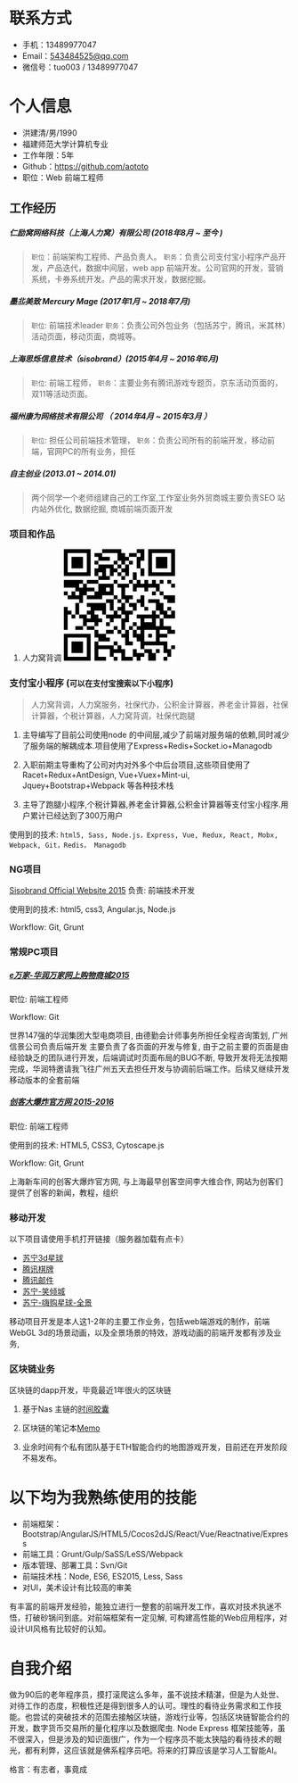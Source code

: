 # 联系方式

- 手机：13489977047
- Email：543484525@qq.com
- 微信号：tuo003 / 13489977047



# 个人信息

 - 洪建清/男/1990 
 - 福建师范大学计算机专业
 - 工作年限：5年
 - Github：https://github.com/aototo
 - 职位：Web 前端工程师



## 工作经历
##### 仁励窝网络科技（上海人力窝）有限公司 (2018年8月 ~ 至今 )
> `职位`：前端架构工程师、产品负责人。
> `职务`：负责公司支付宝小程序产品开发，产品迭代，数据中间层，web app 前端开发。公司官网的开发，营销系统，卡券系统开发。产品的需求开发，数据挖掘。

##### 墨丠美致 Mercury Mage  (2017年1月 ~ 2018年7月)
> `职位`: 前端技术leader
> `职务`：负责公司外包业务（包括苏宁，腾讯，米其林）活动页面，移动页面，商城等。

##### 上海思烁信息技术（sisobrand）(2015年4月 ~ 2016年6月)
> `职位`:  前端工程师，
> `职务`：主要业务有腾讯游戏专题页，京东活动页面的，双11等活动页面。

##### 福州康为网络技术有限公司 （ 2014年4月 ~ 2015年3月 ）
> `职位`:  担任公司前端技术管理，
> `职务`：负责公司所有的前端开发，移动前端，官网PC的所有业务，担任

##### 自主创业  (2013.01 ~ 2014.01)
> 两个同学一个老师组建自己的工作室,工作室业务外贸商城主要负责SEO 站内站外优化, 数据挖掘, 商城前端页面开发




### 项目和作品

1. 人力窝背调 
![avatar](https://raw.githubusercontent.com/aototo/blog/master/assets/img/renliwo.png)



### 支付宝小程序 (`可以在支付宝搜索以下小程序`)
> 人力窝背调，人力窝服务，社保代办，公积金计算器，养老金计算器，社保计算器，个税计算器，人力窝背调，社保代跑腿


1. 主导编写了目前公司使用node 的中间层,减少了前端对服务端的依赖,同时减少了服务端的解耦成本.项目使用了Express+Redis+Socket.io+Managodb

2. 入职前期主导重构了公司对内对外多个中后台项目,这些项目使用了Racet+Redux+AntDesign, Vue+Vuex+Mint-ui,  Jquey+Bootstrap+Webpack 等各种技术栈
3. 主导了跑腿小程序,个税计算器,养老金计算器,公积金计算器等支付宝小程序.用户累计已经达到了300万用户

使用到的技术:  `html5, Sass, Node.js，Express, Vue, Redux, React, Mobx, Webpack, Git，Redis， Managodb`

### NG项目
[Sisobrand Official Website 2015](http://mercurymage.com/#/mostRecent)
负责: 前端技术开发

使用到的技术: html5, css3, Angular.js, Node.js

Workflow: Git, Grunt

### 常规PC项目
##### [e万家-华润万家网上购物商城2015](http://www.ewj.com/)

职位: 前端工程师

Workflow: Git

世界147强的华润集团大型电商项目, 由德勤会计师事务所担任全程咨询策划, 广州信景公司负责后端开发 主要负责了各页面的开发与修复, 由于之前主要的页面是由经验缺乏的团队进行开发，后端调试时页面布局的BUG不断, 导致开发将无法按期完成，华润特邀请我飞往广州五天去担任开发与协调前后端工作。后续又继续开发移动版本的全套前端

##### [创客大爆炸官方网 2015-2016](http://www.makercollider.com/)
职位: 前端工程师

使用到的技术: HTML5, CSS3, Cytoscape.js

Workflow: Git, Grunt

上海新车间的创客大爆炸官方网, 与上海最早创客空间李大维合作, 网站为创客们提供了创客的新闻，教程，组织

### 移动开发
以下项目请使用手机打开链接（服务器加载有点卡）
- [苏宁3d星球](http://mercurymage.com/h5/star/)
- [腾讯棋牌](http://qipai.qq.com/act/a20151114desk/index.html)
- [腾讯邮件](http://yes.qq.com/act/a20150516yesyry/)
- [苏宁-笑倾城](http://mercurymage.com/h5/xqc/)
- [苏宁-嗨购星球-全景](http://mercurymage.com/h5test/vr/)

移动项目开发是本人这1-2年的主要工作业务，包括web端游戏的制作，前端 WebGL 3d的场景动画，以及全景场景的特效，游戏动画的前端开发都有涉及业务, 

### 区块链业务

区块链的dapp开发，毕竟最近1年很火的区块链

1. 基于Nas 主链的[时间胶囊](http://mercurymage.com/h5aotu/timeCapsule/)

2. 区块链的笔记本[Memo](http://mercurymage.com/h5aotu/memo/)

3. 业余时间有个私有团队基于ETH智能合约的地图游戏开发，目前还在开发阶段不易发布。


# 以下均为我熟练使用的技能

- 前端框架：Bootstrap/AngularJS/HTML5/Cocos2dJS/React/Vue/Reactnative/Express
- 前端工具：Grunt/Gulp/SaSS/LeSS/Webpack
- 版本管理、部署工具：Svn/Git
- 前端技术栈：Node,  ES6,  ES2015,  Less,  Sass
- 对UI，美术设计有比较高的审美

有丰富的前端开发经验，能独立进行一整套的前端开发工作，喜欢对技术执迷不悟，打破砂锅问到底。对前端框架有一定见解, 可构建高性能的Web应用程序，对设计UI风格有比较好的认知。



# 自我介绍

做为90后的老年程序员，摸打滚爬这么多年，虽不说技术精湛，但是为人处世、对待工作的态度，积极性还是得到很多人的认可。理性的看待业务需求和工作技能。也尝试的突破技术的范围去接触区块链，游戏行业等，包括区块链智能合约的开发，数字货币交易所的量化程序以及数据爬虫. Node Express 框架技能等，虽不很深入，但是涉及的知识面很广，作为一个程序员不能太狭隘的看待技术的眼光，都有利弊，这应该就是佛系程序员吧。将来的打算应该是学习人工智能AI。



格言：有志者，事竟成

